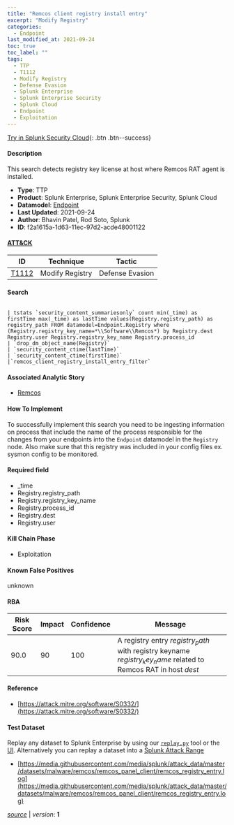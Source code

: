 ```yaml
---
title: "Remcos client registry install entry"
excerpt: "Modify Registry"
categories:
  - Endpoint
last_modified_at: 2021-09-24
toc: true
toc_label: ""
tags:
  - TTP
  - T1112
  - Modify Registry
  - Defense Evasion
  - Splunk Enterprise
  - Splunk Enterprise Security
  - Splunk Cloud
  - Endpoint
  - Exploitation
---
```




[Try in Splunk Security Cloud](https://www.splunk.com/en_us/cyber-security.html){: .btn .btn--success}

#### Description

This search detects registry key license at host where Remcos RAT agent is installed.

- **Type**: TTP
- **Product**: Splunk Enterprise, Splunk Enterprise Security, Splunk Cloud
- **Datamodel**: [Endpoint](https://docs.splunk.com/Documentation/CIM/latest/User/Endpoint)
- **Last Updated**: 2021-09-24
- **Author**: Bhavin Patel, Rod Soto, Splunk
- **ID**: f2a1615a-1d63-11ec-97d2-acde48001122


#### [ATT&CK](https://attack.mitre.org/)

| ID          | Technique   | Tactic      |
| ----------- | ----------- | ----------- |
| [T1112](https://attack.mitre.org/techniques/T1112/) | Modify Registry | Defense Evasion |

#### Search

```

| tstats `security_content_summariesonly` count min(_time) as firstTime max(_time) as lastTime values(Registry.registry_path) as  registry_path FROM datamodel=Endpoint.Registry where (Registry.registry_key_name=*\\Software\\Remcos*) by Registry.dest  Registry.user Registry.registry_key_name Registry.process_id
| `drop_dm_object_name(Registry)` 
| `security_content_ctime(lastTime)` 
| `security_content_ctime(firstTime)`
|`remcos_client_registry_install_entry_filter`
```

#### Associated Analytic Story
* [Remcos](/stories/remcos)


#### How To Implement
To successfully implement this search you need to be ingesting information on process that include the name of the process responsible for the changes from your endpoints into the `Endpoint` datamodel in the `Registry` node. Also make sure that this registry was included in your config files ex. sysmon config to be monitored.

#### Required field
* _time
* Registry.registry_path
* Registry.registry_key_name
* Registry.process_id
* Registry.dest
* Registry.user


#### Kill Chain Phase
* Exploitation


#### Known False Positives
unknown


#### RBA

| Risk Score  | Impact      | Confidence   | Message      |
| ----------- | ----------- |--------------|--------------|
| 90.0 | 90 | 100 | A registry entry $registry_path$ with registry keyname $registry_key_name$ related to Remcos RAT in host $dest$ |




#### Reference

* [https://attack.mitre.org/software/S0332/](https://attack.mitre.org/software/S0332/)



#### Test Dataset
Replay any dataset to Splunk Enterprise by using our [`replay.py`](https://github.com/splunk/attack_data#using-replaypy) tool or the [UI](https://github.com/splunk/attack_data#using-ui).
Alternatively you can replay a dataset into a [Splunk Attack Range](https://github.com/splunk/attack_range#replay-dumps-into-attack-range-splunk-server)

* [https://media.githubusercontent.com/media/splunk/attack_data/master/datasets/malware/remcos/remcos_panel_client/remcos_registry_entry.log](https://media.githubusercontent.com/media/splunk/attack_data/master/datasets/malware/remcos/remcos_panel_client/remcos_registry_entry.log)



[*source*](https://github.com/splunk/security_content/tree/develop/detections/endpoint/remcos_client_registry_install_entry.yml) \| *version*: **1**